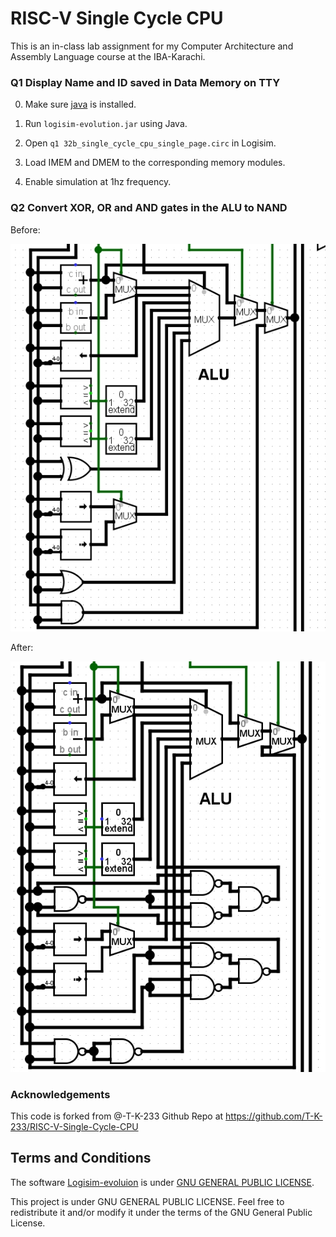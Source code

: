 # RISC-V Single Cycle CPU

This is an in-class lab assignment for my Computer Architecture and Assembly Language course at the IBA-Karachi.

### Q1 Display Name and ID saved in Data Memory on TTY

0. Make sure [java](https://www.java.com/en/) is installed.

1. Run `logisim-evolution.jar` using Java.

2. Open `q1 32b_single_cycle_cpu_single_page.circ` in Logisim.

3. Load IMEM and DMEM to the corresponding memory modules. 

4. Enable simulation at 1hz frequency.

### Q2 Convert XOR, OR and AND gates in the ALU to NAND

Before:

![q2%20before.jpg](https://github.com/FazalOne/23024-CAAL-RISC-V-Single-Cycle-CPU/blob/master/q2%20before.jpg)

After: 

![q2%20after.jpg](https://github.com/FazalOne/23024-CAAL-RISC-V-Single-Cycle-CPU/blob/master/q2%20after.jpg)

### Acknowledgements

This code is forked from @-T-K-233 Github Repo at https://github.com/T-K-233/RISC-V-Single-Cycle-CPU

## Terms and Conditions

The software [Logisim-evoluion](https://github.com/reds-heig/logisim-evolution) is under [GNU GENERAL PUBLIC LICENSE](https://github.com/reds-heig/logisim-evolution/blob/master/LICENSE.md).

This project is under GNU GENERAL PUBLIC LICENSE. Feel free to redistribute it and/or modify it under the terms of the GNU General Public License.
